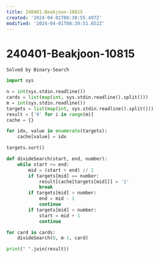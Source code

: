 ```yaml
---
title: 240401-Beakjoon-10815
created: '2024-04-01T08:38:55.497Z'
modified: '2024-04-01T08:39:51.652Z'
---
```


# 240401-Beakjoon-10815
```Solved by Binary-Search```

```python
import sys

n = int(sys.stdin.readline())
cards = list(map(int, sys.stdin.readline().split()))
m = int(sys.stdin.readline())
targets = list(map(int, sys.stdin.readline().split()))
result = ['0' for i in range(m)]
cache = {}

for idx, value in enumerate(targets):
    cache[value] = idx

targets.sort()

def divideSearch(start, end, number):
    while start <= end:
        mid = (start + end) // 2
        if targets[mid] == number:
            result[cache[targets[mid]]] = '1'
            break
        if targets[mid] > number:
            end = mid - 1
            continue
        if targets[mid] < number:
            start = mid + 1
            continue

for card in cards:
    divideSearch(0, m-1, card)

print(" ".join(result))

```
